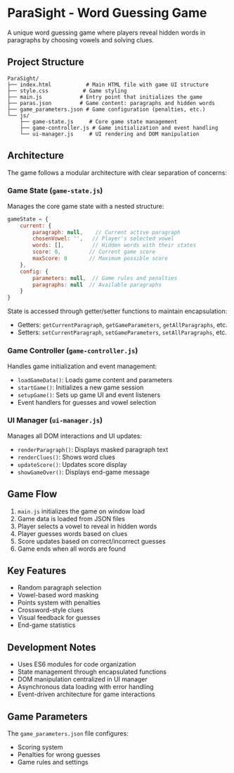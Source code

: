 # ParaSight - Word Guessing Game

A unique word guessing game where players reveal hidden words in paragraphs by choosing vowels and solving clues.

## Project Structure

```
ParaSight/
├── index.html           # Main HTML file with game UI structure
├── style.css           # Game styling
├── main.js            # Entry point that initializes the game
├── paras.json         # Game content: paragraphs and hidden words
├── game_parameters.json # Game configuration (penalties, etc.)
└── js/
    ├── game-state.js     # Core game state management
    ├── game-controller.js # Game initialization and event handling
    └── ui-manager.js     # UI rendering and DOM manipulation
```

## Architecture

The game follows a modular architecture with clear separation of concerns:

### Game State (`game-state.js`)
Manages the core game state with a nested structure:
```javascript
gameState = {
    current: {
        paragraph: null,    // Current active paragraph
        chosenVowel: '',   // Player's selected vowel
        words: [],         // Hidden words with their states
        score: 0,         // Current game score
        maxScore: 0       // Maximum possible score
    },
    config: {
        parameters: null,  // Game rules and penalties
        paragraphs: null  // Available paragraphs
    }
}
```

State is accessed through getter/setter functions to maintain encapsulation:
- Getters: `getCurrentParagraph`, `getGameParameters`, `getAllParagraphs`, etc.
- Setters: `setCurrentParagraph`, `setGameParameters`, `setAllParagraphs`, etc.

### Game Controller (`game-controller.js`)
Handles game initialization and event management:
- `loadGameData()`: Loads game content and parameters
- `startGame()`: Initializes a new game session
- `setupGame()`: Sets up game UI and event listeners
- Event handlers for guesses and vowel selection

### UI Manager (`ui-manager.js`)
Manages all DOM interactions and UI updates:
- `renderParagraph()`: Displays masked paragraph text
- `renderClues()`: Shows word clues
- `updateScore()`: Updates score display
- `showGameOver()`: Displays end-game message

## Game Flow

1. `main.js` initializes the game on window load
2. Game data is loaded from JSON files
3. Player selects a vowel to reveal in hidden words
4. Player guesses words based on clues
5. Score updates based on correct/incorrect guesses
6. Game ends when all words are found

## Key Features

- Random paragraph selection
- Vowel-based word masking
- Points system with penalties
- Crossword-style clues
- Visual feedback for guesses
- End-game statistics

## Development Notes

- Uses ES6 modules for code organization
- State management through encapsulated functions
- DOM manipulation centralized in UI manager
- Asynchronous data loading with error handling
- Event-driven architecture for game interactions

## Game Parameters

The `game_parameters.json` file configures:
- Scoring system
- Penalties for wrong guesses
- Game rules and settings
